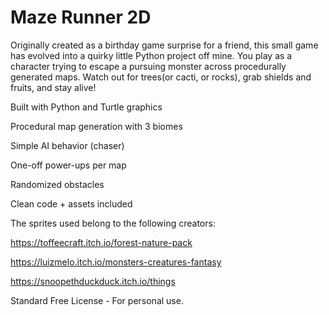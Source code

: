 
# Maze Runner 2D

Originally created as a birthday game surprise for a friend, this small game has evolved into a quirky little Python project off mine. You play as a character trying to escape a pursuing monster across procedurally generated maps. Watch out for trees(or cacti, or rocks), grab shields and fruits, and stay alive!

Built with Python and Turtle graphics

Procedural map generation with 3 biomes

Simple AI behavior (chaser)

One-off power-ups per map

Randomized obstacles

Clean code + assets included



The sprites used belong to the following creators:

https://toffeecraft.itch.io/forest-nature-pack

https://luizmelo.itch.io/monsters-creatures-fantasy

https://snoopethduckduck.itch.io/things

Standard Free License - For personal use. 


